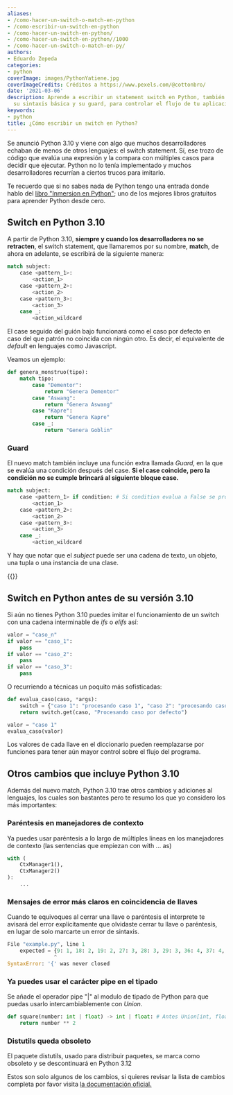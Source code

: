 ```yaml
---
aliases:
- /como-hacer-un-switch-o-match-en-python
- /como-escribir-un-switch-en-python
- /como-hacer-un-switch-en-python/
- /como-hacer-un-switch-en-python//1000
- /como-hacer-un-switch-o-match-en-py/
authors:
- Eduardo Zepeda
categories:
- python
coverImage: images/PythonYatiene.jpg
coverImageCredits: Créditos a https://www.pexels.com/@cottonbro/
date: '2021-03-06'
description: Aprende a escribir un statement switch en Python, también llamado match,
  su sintaxis básica y su guard, para controlar el flujo de tu aplicacion.
keywords:
- python
title: ¿Cómo escribir un switch en Python?
---
```


Se anunció Python 3.10 y viene con algo que muchos desarrolladores echaban de menos de otros lenguajes: el switch statement. Sí, ese trozo de código que evalúa una expresión y la compara con múltiples casos para decidir que ejecutar. Python no lo tenía implementado y muchos desarrolladores recurrían a ciertos trucos para imitarlo.

Te recuerdo que si no sabes nada de Python tengo una entrada donde hablo del [libro "Inmersion en Python"](/es/aprende-python-desde-cero-con-este-libro-gratuito/); uno de los mejores libros gratuitos para aprender Python desde cero.

## Switch en Python 3.10

A partir de Python 3.10, **siempre y cuando los desarrolladores no se retracten**, el switch statement, que llamaremos por su nombre, **match**, de ahora en adelante, se escribirá de la siguiente manera:

```python
match subject:
    case <pattern_1>:
        <action_1>
    case <pattern_2>:
        <action_2>
    case <pattern_3>:
        <action_3>
    case _:
        <action_wildcard
```

El case seguido del guión bajo funcionará como el caso por defecto en caso del que patrón no coincida con ningún otro. Es decir, el equivalente de _default_ en lenguajes como Javascript.

Veamos un ejemplo:

```python
def genera_monstruo(tipo):
    match tipo:
        case "Dementor":
            return "Genera Dementor"
        case "Aswang":
            return "Genera Aswang"
        case "Kapre":
            return "Genera Kapre"
        case _:
            return "Genera Goblin"
```

### Guard

El nuevo match también incluye una función extra llamada _Guard_, en la que se evalúa una condición después del case. **Si el case coincide, pero la condición no se cumple brincará al siguiente bloque case.**

```python
match subject:
    case <pattern_1> if condition: # Si condition evalua a False se procederá al siguiente case
        <action_1>
    case <pattern_2>:
        <action_2>
    case <pattern_3>:
        <action_3>
    case _:
        <action_wildcard
```

Y hay que notar que el _subject_ puede ser una cadena de texto, un objeto, una tupla o una instancia de una clase.

{{<ad>}}

## Switch en Python antes de su versión 3.10

Si aún no tienes Python 3.10 puedes imitar el funcionamiento de un switch con una cadena interminable de _ifs_ o _elifs_ así:

```python
valor = "caso_n"
if valor == "caso_1":
    pass
if valor == "caso_2":
    pass
if valor == "caso_3":
    pass
```

O recurriendo a técnicas un poquito más sofisticadas:

```python
def evalua_caso(caso, *args):
    switch = {"caso 1": "procesando caso 1", "caso 2": "procesando caso 2", "caso 3": "procesando caso 3"}
    return switch.get(caso, "Procesando caso por defecto")

valor = "caso 1"
evalua_caso(valor)
```

Los valores de cada llave en el diccionario pueden reemplazarse por funciones para tener aún mayor control sobre el flujo del programa.


## Otros cambios que incluye Python 3.10

Además del nuevo match, Python 3.10 trae otros cambios y adiciones al lenguajes, los cuales son bastantes pero te resumo los que yo considero los más importantes:

### Paréntesis en manejadores de contexto

Ya puedes usar paréntesis a lo largo de múltiples lineas en los manejadores de contexto (las sentencias que empiezan con with ... as)

```python
with (
    CtxManager1(),
    CtxManager2()
):
    ...
```

### Mensajes de error más claros en coincidencia de llaves

Cuando te equivoques al cerrar una llave o paréntesis el interprete te avisará del error explícitamente que olvidaste cerrar tu llave o paréntesis, en lugar de solo marcarte un error de sintaxis.

```python
File "example.py", line 1
    expected = {9: 1, 18: 2, 19: 2, 27: 3, 28: 3, 29: 3, 36: 4, 37: 4,
               ^
SyntaxError: '{' was never closed
```

### Ya puedes usar el carácter pipe en el tipado

Se añade el operador pipe "|" al modulo de tipado de Python para que puedas usarlo intercambiablemente con _Union_.

```python
def square(number: int | float) -> int | float: # Antes Union[int, float]
    return number ** 2
```

### Distutils queda obsoleto

El paquete distutils, usado para distribuir paquetes, se marca como obsoleto y se descontinuará en Python 3.12

Estos son solo algunos de los cambios, si quieres revisar la lista de cambios completa por favor visita [la documentación oficial.](https://docs.python.org/3.10/whatsnew/3.10.html)